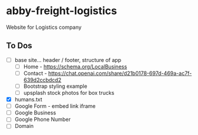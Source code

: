 # abby-freight-logistics

Website for Logistics company

## To Dos

- [ ] base site... header / footer, structure of app
  - [ ] Home - https://schema.org/LocalBusiness
  - [ ] Contact - https://chat.openai.com/share/d21b0178-697d-469a-ac7f-639d2ccbdcd2
  - [ ] Bootstrap styling example
  - [ ] upsplash stock photos for box trucks
- [x] humans.txt
- [ ] Google Form - embed link iframe
- [ ] Google Business
- [ ] Google Phone Number
- [ ] Domain

